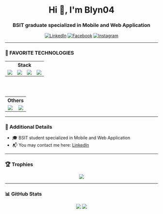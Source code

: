 <h1 align="center">Hi 👋, I'm Blyn04</h1>
<h3 align="center">BSIT graduate specialized in Mobile and Web Application</h3>

<p align="center">
  <a href="https://www.linkedin.com/in/your-link/" target="_blank"><img alt="LinkedIn" src="https://img.shields.io/badge/LinkedIn-0077B5?style=flat-square&logo=linkedin&logoColor=white" /></a>
  <a href="https://facebook.com/yourprofile" target="_blank"><img alt="Facebook" src="https://img.shields.io/badge/Facebook-1877F2?style=flat-square&logo=facebook&logoColor=white" /></a>
  <a href="https://instagram.com/yourhandle" target="_blank"><img alt="Instagram" src="https://img.shields.io/badge/Instagram-E4405F?style=flat-square&logo=instagram&logoColor=white" /></a>
</p>

---

### 🎯 FAVORITE TECHNOLOGIES

<table align="center">
  <tr>
    <td align="center" colspan="4"><strong>Stack</strong></td>
  </tr>
  <tr>
    <td align="center"><img src="https://img.shields.io/badge/MongoDB-4EA94B?style=for-the-badge&logo=mongodb&logoColor=white"/></td>
    <td align="center"><img src="https://img.shields.io/badge/Express.js-000000?style=for-the-badge&logo=express&logoColor=white"/></td>
    <td align="center"><img src="https://img.shields.io/badge/React-20232A?style=for-the-badge&logo=react&logoColor=61DAFB"/></td>
    <td align="center"><img src="https://img.shields.io/badge/Node.js-339933?style=for-the-badge&logo=nodedotjs&logoColor=white"/></td>
  </tr>
</table>

<br/>

<br/>

<table align="center">
  <tr>
    <td align="center" colspan="3"><strong>Others</strong></td>
  </tr>
  <tr>
    <td align="center"><img src="https://img.shields.io/badge/NPM-CB3837?style=for-the-badge&logo=npm&logoColor=white"/></td>
    <td align="center"><img src="https://img.shields.io/badge/VSCode-007ACC?style=for-the-badge&logo=visual-studio-code&logoColor=white"/></td>
  </tr>
</table>

---

### 📝 Additional Details

- 🎓 BSIT student specialized in Mobile and Web Application  
- 📬 You may contact me here: [LinkedIn](https://www.linkedin.com/in/your-link/)  

---

### 🏆 Trophies

<p align="center">
  <img src="https://github-profile-trophy.vercel.app/?username=Blyn04&theme=darkhub&margin-w=10&no-frame=true"/>
</p>

---

### 📊 GitHub Stats

<p align="center">
  <img src="https://github-readme-stats.vercel.app/api?username=Blyn04&show_icons=true&theme=radical" />
  <img src="https://streak-stats.demolab.com?user=Blyn04&theme=radical&hide_border=true" />
</p>
